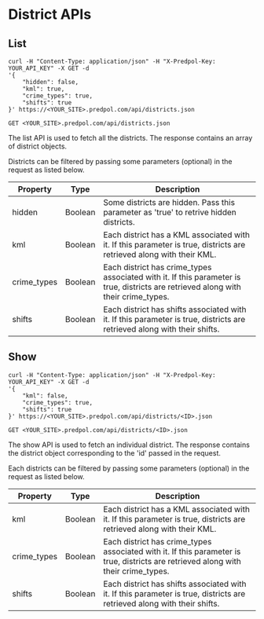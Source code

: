 # District APIs

## List

```shell
curl -H "Content-Type: application/json" -H "X-Predpol-Key: YOUR_API_KEY" -X GET -d 
'{
    "hidden": false,
    "kml": true,
    "crime_types": true,
    "shifts": true
}' https://<YOUR_SITE>.predpol.com/api/districts.json
```

`GET <YOUR_SITE>.predpol.com/api/districts.json`

The list API is used to fetch all the districts. The response contains an array of district objects.

Districts can be filtered by passing some parameters (optional) in the request as listed below.

Property | Type | Description
--------- | ----- | -----------
hidden | Boolean | Some districts are hidden. Pass this parameter as 'true' to retrive hidden districts.
kml | Boolean | Each district has a KML associated with it. If this parameter is true, districts are retrieved along with their KML.
crime_types | Boolean | Each district has crime_types associated with it. If this parameter is true, districts are retrieved along with their crime_types.
shifts | Boolean | Each district has shifts associated with it. If this parameter is true, districts are retrieved along with their shifts.

## Show

```shell
curl -H "Content-Type: application/json" -H "X-Predpol-Key: YOUR_API_KEY" -X GET -d 
'{
    "kml": false,
    "crime_types": true,
    "shifts": true
}' https://<YOUR_SITE>.predpol.com/api/districts/<ID>.json
```

`GET <YOUR_SITE>.predpol.com/api/districts/<ID>.json`

The show API is used to fetch an individual district. The response contains the district object corresponding to the 'id' passed in the request.

Each districts can be filtered by passing some parameters (optional) in the request as listed below.

Property | Type | Description
--------- | ----- | -----------
kml | Boolean | Each district has a KML associated with it. If this parameter is true, districts are retrieved along with their KML.
crime_types | Boolean | Each district has crime_types associated with it. If this parameter is true, districts are retrieved along with their crime_types.
shifts | Boolean | Each district has shifts associated with it. If this parameter is true, districts are retrieved along with their shifts.
